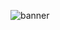 ![banner](https://www.canva.com/design/DAF_UTW1-gc/UiIGQHlWW6RSj6xerePa7w/edit?utm_content=DAF_UTW1-gc&utm_campaign=designshare&utm_medium=link2&utm_source=sharebutton)
